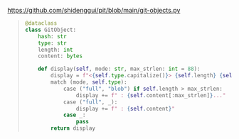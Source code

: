https://github.com/shidenggui/pit/blob/main/git-objects.py

> ```python
> @dataclass
> class GitObject:
>     hash: str
>     type: str
>     length: int
>     content: bytes
> 
>     def display(self, mode: str, max_strlen: int = 88):
>         display = f"<{self.type.capitalize()}> {self.length} {self.hash}"
>         match (mode, self.type):
>             case ("full", "blob") if self.length > max_strlen:
>                 display += f" : {self.content[:max_strlen]}..."
>             case ("full", _):
>                 display += f" : {self.content}"
>             case _:
>                 pass
>         return display
> ```

